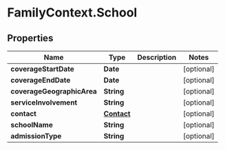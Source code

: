 # FamilyContext.School

## Properties
Name | Type | Description | Notes
------------ | ------------- | ------------- | -------------
**coverageStartDate** | **Date** |  | [optional] 
**coverageEndDate** | **Date** |  | [optional] 
**coverageGeographicArea** | **String** |  | [optional] 
**serviceInvolvement** | **String** |  | [optional] 
**contact** | [**Contact**](Contact.md) |  | [optional] 
**schoolName** | **String** |  | [optional] 
**admissionType** | **String** |  | [optional] 
